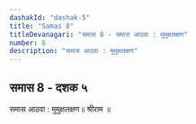 ```yaml
---
dashakId: "dashak-5"
title: "Samas 8"
titleDevanagari: "समास 8 - समास आठवा : मुमुक्षलक्षण"
number: 8
description: "समास आठवा : मुमुक्षलक्षण"
---
```


## समास 8 - दशक ५

समास आठवा : मुमुक्षलक्षण॥ श्रीराम ॥